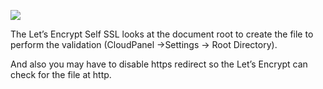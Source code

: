 
![](https://i.imgur.com/U0LxTcK.png)

The Let’s Encrypt Self SSL looks at the document root to create the file to perform the validation (CloudPanel ->Settings -> Root Directory).

And also you may have to disable https redirect so the Let’s Encrypt can check for the file at http.